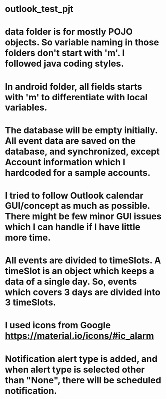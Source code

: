 # outlook_test_pjt

# data folder is for mostly POJO objects. So variable naming in those folders don't start with 'm'. I followed java coding styles.
# In android folder, all fields starts with 'm' to differentiate with local variables. 
# The database will be empty initially. All event data are saved on the database, and synchronized, except Account information which I hardcoded for a sample accounts.
# I tried to follow Outlook calendar GUI/concept as much as possible. There might be few minor GUI issues which I can handle if I have little more time.

# All events are divided to timeSlots. A timeSlot is an object which keeps a data of a single day. So, events which covers 3 days are divided into 3 timeSlots.
# I used icons from Google https://material.io/icons/#ic_alarm 
# Notification alert type is added, and when alert type is selected other than "None", there will be scheduled notification.
